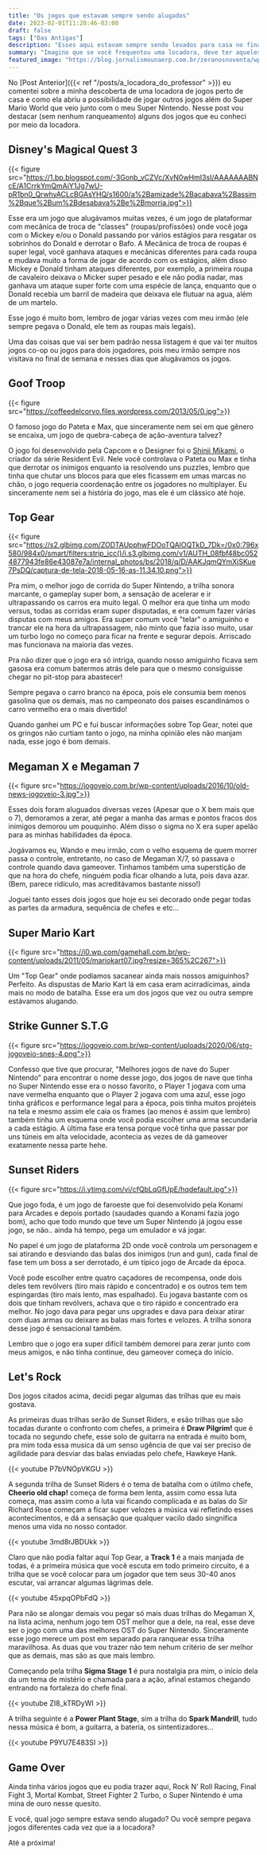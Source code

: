 ```yaml
---
title: "Os jogos que estavam sempre sendo alugados"
date: 2023-02-01T11:20:46-03:00
draft: false
tags: ["Das Antigas"]
description: "Esses aqui estavam sempre sendo levados para casa no final de semana."
summary: "Imagino que se você frequentou uma locadora, deve ter aqueles jogos que estavam sempre sendo alugados, aqui listo alguns dos que sempre estavam sendo levados para minha casa no final de semana"
featured_image: "https://blog.jornalismounaerp.com.br/zeranosnoventa/wp-content/uploads/sites/8/2020/09/Imagem-Destaque.jpg"
---
```


No [Post Anterior]({{< ref "/posts/a_locadora_do_professor" >}}) eu comentei sobre a minha descoberta de uma locadora de jogos perto de casa e como ela abriu a possibilidade de jogar outros jogos além do Super Mario World que veio junto com o meu Super Nintendo. Nesse post vou destacar (sem nenhum ranqueamento) alguns dos jogos que eu conheci por meio da locadora.

## Disney's Magical Quest 3

{{< figure src="https://1.bp.blogspot.com/-3Gonb_vCZVc/XvN0wHmI3sI/AAAAAAABNcE/A1CrrkYmQmAjY1Jg7wU-pR1bn0_QrwhyACLcBGAsYHQ/s1600/a%2Bamizade%2Bacabava%2Bassim%2Bque%2Bum%2Bdesabava%2Be%2Bmorria.jpg">}}

Esse era um jogo que alugávamos muitas vezes, é um jogo de plataformar com mecânica de troca de "classes" (roupas/profissões) onde você joga com o Mickey e/ou o Donald passando por vários estágios para resgatar os sobrinhos do Donald e derrotar o Bafo. A Mecânica de troca de roupas é super legal, você ganhava ataques e mecânicas diferentes para cada roupa e mudava muito a forma de jogar de acordo com os estágios, além disso Mickey e Donald tinham ataques diferentes, por exemplo, a primeira roupa de cavaleiro deixava o Micker super pesado e ele não podia nadar, mas ganhava um ataque super forte com uma espécie de lança, enquanto que o Donald recebia um barril de madeira que deixava ele flutuar na agua, além de um martelo. 

Esse jogo é muito bom, lembro de jogar várias vezes com meu irmão (ele sempre pegava o Donald, ele tem as roupas mais legais). 

Uma das coisas que vai ser bem padrão nessa listagem é que vai ter muitos jogos co-op ou jogos para dois jogadores, pois meu irmão sempre nos visitava no final de semana e nesses dias que alugávamos os jogos.

## Goof Troop

{{< figure src="https://coffeedelcorvo.files.wordpress.com/2013/05/0.jpg">}}

O famoso jogo do Pateta e Max, que sinceramente nem sei em que gênero se encaixa, um jogo de quebra-cabeça de ação-aventura talvez?

O  jogo foi desenvolvido pela Capcom e o Designer foi o [Shinji Mikami](https://pt.wikipedia.org/wiki/Shinji_Mikami), o criador da série Resident Evil. Nele você controlava o Pateta ou Max e tinha que derrotar os inimigos enquanto ia resolvendo uns puzzles, lembro que tinha que chutar uns blocos para que eles ficassem em umas marcas no chão, o jogo requeria coordenação entre os jogadores no multiplayer. Eu sinceramente nem sei a história do jogo, mas ele é um clássico até hoje.

## Top Gear

{{< figure src="https://s2.glbimg.com/ZODTAUpphwFDOoTQAlOQTkD_7Dk=/0x0:796x580/984x0/smart/filters:strip_icc()/i.s3.glbimg.com/v1/AUTH_08fbf48bc0524877943fe86e43087e7a/internal_photos/bs/2018/q/D/AAKJqmQYmXjSKue7PsDQ/captura-de-tela-2018-05-16-as-11.34.10.png">}}

Pra mim, o melhor jogo de corrida do Super Nintendo, a trilha sonora marcante, o gameplay super bom, a sensação de acelerar e ir ultrapassando os carros era muito legal. O melhor era que tinha um modo versus, todas as corridas eram super disputadas, e era comum fazer várias disputas com meus amigos. Era super comum você "telar" o amiguinho e trancar ele na hora da ultrapassagem, não minto que fazia isso muito, usar um turbo logo no começo para ficar na frente e segurar depois. Arriscado mas funcionava na maioria das vezes.

Pra não dizer que o jogo era só intriga, quando nosso amiguinho ficava sem gasosa era comum batermos atrás dele para que o mesmo consiguisse chegar no pit-stop para abastecer!

Sempre pegava o carro branco na época, pois ele consumia bem menos gasolina que os demais, mas no campeonato dos paises escandinámos o carro vermelho era o mais divertido!

Quando ganhei um PC e fui buscar informações sobre Top Gear, notei que os gringos não curtiam tanto o jogo, na minha opinião eles não manjam nada, esse jogo é bom demais.

## Megaman X e Megaman 7

{{< figure src="https://jogoveio.com.br/wp-content/uploads/2016/10/old-news-jogoveio-3.jpg">}}

Esses dois foram aluguados diversas vezes (Apesar que o X bem mais que o 7), demoramos a zerar, até pegar a manha das armas e pontos fracos dos inimigos demorou um pouquinho. Além disso o sigma no X era super apelão para as minhas habilidades da época.

Jogávamos eu, Wando e meu irmão, com o velho esquema de quem morrer passa o controle, entretanto, no caso de Megaman X/7, só passava o controle quando dava gameover. Tinhamos também uma superstição de que na hora do chefe, ninguém podia ficar olhando a luta, pois dava azar. (Bem, parece ridículo, mas acreditávamos bastante nisso!)

Joguei tanto esses dois jogos que hoje eu sei decorado onde pegar todas as partes da armadura, sequência de chefes e etc...

## Super Mario Kart

{{< figure src="https://i0.wp.com/gamehall.com.br/wp-content/uploads/2011/05/mariokart07.jpg?resize=365%2C267">}}

Um "Top Gear" onde podíamos sacanear ainda mais nossos amiguinhos? Perfeito. As dispustas de Mario Kart lá em casa eram acirradícimas, ainda mais no modo de batalha. Esse era um dos jogos que vez ou outra sempre estávamos alugando.

## Strike Gunner S.T.G

{{< figure src="https://jogoveio.com.br/wp-content/uploads/2020/06/stg-jogoveio-snes-4.png">}}

Confesso que tive que procurar, "Melhores jogos de nave do Super Nintendo" para encontrar o nome desse jogo, dos jogos de nave que tinha no Super Nintendo esse era o nosso favorito, o Player 1 jogava com uma nave vermelha enquanto que o Player 2 jogava com uma azul, esse jogo tinha gráficos e performance legal para a época, pois tinha muitos projéteis na tela e mesmo assim ele caia os frames (ao menos é assim que lembro) também tinha um esquema onde você podia escolher uma arma secundaria a cada estágio. A ùltima fase era tensa porque você tinha que passar por uns túneis em alta velocidade, acontecia as vezes de dá gameover exatamente nessa parte hehe.

## Sunset Riders

{{< figure src="https://i.ytimg.com/vi/cfQbLqGfUpE/hqdefault.jpg">}}

Que jogo foda, é um jogo de faroeste que foi desenvolvido pela Konami para Arcades e depois portado (saudades quando a Konami fazia jogo bom), acho que todo mundo que teve um Super Nintendo já jogou esse jogo, se não.. ainda há tempo, pega um emulador e vá jogar. 

No papel é um jogo de plataforma 2D onde você controla um personagem e sai atirando e desviando das balas dos inimigos (run and gun), cada final de fase tem um boss a ser derrotado, é um típico jogo de Arcade da época. 

Você pode escolher entre quatro caçadores de recompensa, onde dois deles tem revólvers (tiro mais rápido e concentrado) e os outros tem tem espingardas (tiro mais lento, mas espalhado). Eu jogava bastante com os dois que tinham revólvers, achava que o tiro rápido e concentrado era melhor. No jogo dava para pegar uns upgrades e dava para deixar atirar com duas armas ou deixare as balas mais fortes e velozes. A trilha sonora desse jogo é sensacional também.

Lembro que o jogo era super difícil também demorei para zerar junto com meus amigos, e não tinha continue, deu gameover começa do início.

## Let's Rock

Dos jogos citados acima, decidi pegar algumas das trilhas que eu mais gostava.

As primeiras duas trilhas serão de Sunset Riders, e esão trilhas que são tocadas durante o confronto com chefes, a primeira é **Draw Pilgrim!** que é tocada no segundo chefe, esse solo de guitarra na entrada é muito bom, pra mim toda essa musica dá um senso ugência de que vai ser preciso de agilidade para desviar das balas enviadas pelo chefe, Hawkeye Hank.

{{< youtube P7bVNOpVKGU >}}

A segunda trilha de Sunset Riders é o tema de batalha com o útilmo chefe, **Cheerio old chap!** começa de forma bem lenta, assim como essa luta começa, mas assim como a luta vai ficando complicada e as balas do Sir Richard Rose começam a ficar super velozes a música vai refletindo esses acontecimentos, e dá a sensação que qualquer vacilo dado singnifica menos uma vida no nosso contador.

{{< youtube 3md8rJBDUkk >}}

Claro que não podia faltar aqui Top Gear, a **Track 1** é a mais manjada de todas, é a primeira música que você escuta em todo primeiro circuito, é a trilha que se você colocar para um jogador que tem seus 30-40 anos escutar, vai arrancar algumas lágrimas dele.

{{< youtube 45xpqOPbFdQ >}}

Para não se alongar demais vou pegar só mais duas trilhas do Megaman X, na lista acima, nenhum jogo tem OST melhor que a dele, na real, esse deve ser o jogo com uma das melhores OST do Super Nintendo. Sinceramente esse jogo merece um post em separado para ranquear essa trilha maravilhosa. As duas que vou trazer não tem nehum critério de ser melhor que as demais, mas são as que mais lembro.

Começando pela trilha **Sigma Stage 1** é pura nostalgia pra mim, o início dela da um tema de mistério e chamada para a ação, afinal estamos chegando entrando na fortaleza do chefe final.

{{< youtube ZI8_kTRDyWI >}}

A trilha seguinte é a **Power Plant Stage**, sim a trilha do **Spark Mandrill**, tudo nessa música é bom, a guitarra, a bateria, os sintentizadores... 

{{< youtube P9YU7E483SI >}}


## Game Over

Ainda tinha vários jogos que eu podia trazer aqui, Rock N' Roll Racing, Final Fight 3, Mortal Kombat, Street Fighter 2 Turbo, o Super Nintendo é uma mina de ouro nesse quesito.

E você, qual jogo sempre estava sendo alugado? Ou você sempre pegava jogos diferentes cada vez que ia a locadora?

Até a próxima!







